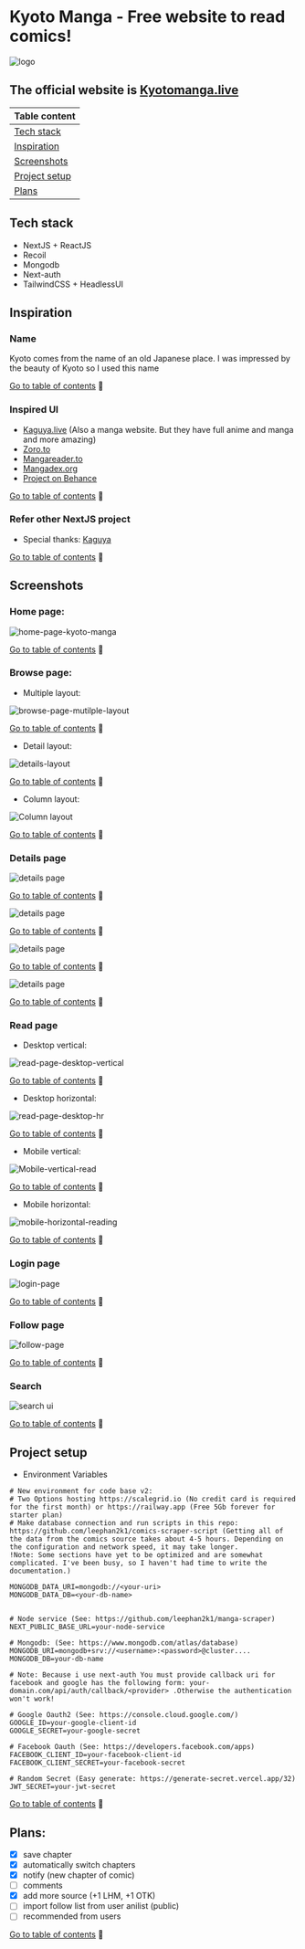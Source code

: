 # Kyoto Manga - Free website to read comics!

![logo](https://res.cloudinary.com/dcykhs0bm/image/upload/v1661507617/personal/torii-gate-japan-svgrepo-com_mocys0.png)

## The official website is [Kyotomanga.live](http://kyotomanga.live/)

| Table content                                                          |
| ---------------------------------------------------------------------- |
| [Tech stack](https://github.com/leephan2k1/manga-app#tech-stack)       |
| [Inspiration](https://github.com/leephan2k1/manga-app#inspiration)     |
| [Screenshots](https://github.com/leephan2k1/manga-app#screenshots)     |
| [Project setup](https://github.com/leephan2k1/manga-app#project-setup) |
| [Plans](https://github.com/leephan2k1/manga-app#plans)                 |

## Tech stack

-   NextJS + ReactJS
-   Recoil
-   Mongodb
-   Next-auth
-   TailwindCSS + HeadlessUI

## Inspiration

### Name

Kyoto comes from the name of an old Japanese place. I was impressed by the beauty of Kyoto so I used this name

[Go to table of contents](https://github.com/leephan2k1/manga-app#the-official-website-is-kyotomangalive) 🔼

### Inspired UI

-   [Kaguya.live](https://kaguya.live/) (Also a manga website. But they have full anime and manga and more amazing)
-   [Zoro.to](https://zoro.to)
-   [Mangareader.to](https://mangareader.to/)
-   [Mangadex.org](https://mangadex.org)
-   [Project on Behance](https://www.behance.net/gallery/127797927/Manga-Reader-Website-design-freelance-project/modules/724762653?fbclid=IwAR0y_RgdUybLajZZMWpnDYUWxf1IHytDsrOSsJheEAopC-wmNVqzISjZatk)

[Go to table of contents](https://github.com/leephan2k1/manga-app#the-official-website-is-kyotomangalive) 🔼

### Refer other NextJS project

-   Special thanks: [Kaguya](https://github.com/hoangvu12/Kaguya)

[Go to table of contents](https://github.com/leephan2k1/manga-app#the-official-website-is-kyotomangalive) 🔼

## Screenshots

### Home page:

![home-page-kyoto-manga](https://res.cloudinary.com/dcykhs0bm/image/upload/v1661507692/personal/screenshot-kyotomanga.live-2022.08.26-16_48_53_t8qgsb.png)

[Go to table of contents](https://github.com/leephan2k1/manga-app#the-official-website-is-kyotomangalive) 🔼

### Browse page:

-   Multiple layout:

![browse-page-mutilple-layout](https://res.cloudinary.com/dcykhs0bm/image/upload/v1661508195/personal/browse-page-2_myve8j.png)

[Go to table of contents](https://github.com/leephan2k1/manga-app#the-official-website-is-kyotomangalive) 🔼

-   Detail layout:

![details-layout](https://res.cloudinary.com/dcykhs0bm/image/upload/v1661508384/personal/details-layout_uqea8r.png)

[Go to table of contents](https://github.com/leephan2k1/manga-app#the-official-website-is-kyotomangalive) 🔼

-   Column layout:

![Column layout](https://res.cloudinary.com/dcykhs0bm/image/upload/v1661508591/personal/column-layout_mcbxns.png)

[Go to table of contents](https://github.com/leephan2k1/manga-app#the-official-website-is-kyotomangalive) 🔼

### Details page

![details page](https://res.cloudinary.com/dcykhs0bm/image/upload/v1661508784/personal/screencapture-kyotomanga-live-manga-details-yofukashi-no-uta-254221-2022-08-26-17_11_51_iefckg.png)

[Go to table of contents](https://github.com/leephan2k1/manga-app#the-official-website-is-kyotomangalive) 🔼

![details page](https://res.cloudinary.com/dcykhs0bm/image/upload/v1661508863/personal/details-page-2_zdjodi.png)

[Go to table of contents](https://github.com/leephan2k1/manga-app#the-official-website-is-kyotomangalive) 🔼

![details page](https://res.cloudinary.com/dcykhs0bm/image/upload/v1661508781/personal/screencapture-kyotomanga-live-manga-details-yofukashi-no-uta-254221-2022-08-26-17_12_03_sys3jk.png)

[Go to table of contents](https://github.com/leephan2k1/manga-app#the-official-website-is-kyotomangalive) 🔼

![details page](https://res.cloudinary.com/dcykhs0bm/image/upload/v1661508781/personal/screencapture-kyotomanga-live-manga-details-yofukashi-no-uta-254221-2022-08-26-17_12_24_vwofny.png)

[Go to table of contents](https://github.com/leephan2k1/manga-app#the-official-website-is-kyotomangalive) 🔼

### Read page

-   Desktop vertical:

![read-page-desktop-vertical](https://res.cloudinary.com/dcykhs0bm/image/upload/v1661509339/personal/read-page-2_nmgy3n.png)

[Go to table of contents](https://github.com/leephan2k1/manga-app#the-official-website-is-kyotomangalive) 🔼

-   Desktop horizontal:

![read-page-desktop-hr](https://res.cloudinary.com/dcykhs0bm/image/upload/v1661509332/personal/read-page-2-horizontal_hpw2km.png)

[Go to table of contents](https://github.com/leephan2k1/manga-app#the-official-website-is-kyotomangalive) 🔼

-   Mobile vertical:

![Mobile-vertical-read](https://res.cloudinary.com/dcykhs0bm/image/upload/v1661510024/personal/mobile-vertical_qzxlzv.png)

[Go to table of contents](https://github.com/leephan2k1/manga-app#the-official-website-is-kyotomangalive) 🔼

-   Mobile horizontal:

![mobile-horizontal-reading](https://res.cloudinary.com/dcykhs0bm/image/upload/v1661510023/personal/mobile-horizontal_g27acf.png)

[Go to table of contents](https://github.com/leephan2k1/manga-app#the-official-website-is-kyotomangalive) 🔼

### Login page

![login-page](https://res.cloudinary.com/dcykhs0bm/image/upload/v1661510471/personal/login_2_hqyw7y.png)

[Go to table of contents](https://github.com/leephan2k1/manga-app#the-official-website-is-kyotomangalive) 🔼

### Follow page

![follow-page](https://res.cloudinary.com/dcykhs0bm/image/upload/v1661510722/personal/follow-page_2_uuxatz.png)

[Go to table of contents](https://github.com/leephan2k1/manga-app#the-official-website-is-kyotomangalive) 🔼

### Search

![search ui](https://res.cloudinary.com/dcykhs0bm/image/upload/v1661511040/personal/search_vtldhl.png)

[Go to table of contents](https://github.com/leephan2k1/manga-app#the-official-website-is-kyotomangalive) 🔼

## Project setup

-   Environment Variables

```
# New environment for code base v2:
# Two Options hosting https://scalegrid.io (No credit card is required for the first month) or https://railway.app (Free 5Gb forever for starter plan)
# Make database connection and run scripts in this repo: https://github.com/leephan2k1/comics-scraper-script (Getting all of the data from the comics source takes about 4-5 hours. Depending on the configuration and network speed, it may take longer.
!Note: Some sections have yet to be optimized and are somewhat complicated. I've been busy, so I haven't had time to write the documentation.)

MONGODB_DATA_URI=mongodb://<your-uri>
MONGODB_DATA_DB=<your-db-name>


# Node service (See: https://github.com/leephan2k1/manga-scraper)
NEXT_PUBLIC_BASE_URL=your-node-service

# Mongodb: (See: https://www.mongodb.com/atlas/database)
MONGODB_URI=mongodb+srv://<username>:<password>@cluster....
MONGODB_DB=your-db-name

# Note: Because i use next-auth You must provide callback uri for facebook and google has the following form: your-domain.com/api/auth/callback/<provider> .Otherwise the authentication won't work!

# Google Oauth2 (See: https://console.cloud.google.com/)
GOOGLE_ID=your-google-client-id
GOOGLE_SECRET=your-google-secret

# Facebook Oauth (See: https://developers.facebook.com/apps)
FACEBOOK_CLIENT_ID=your-facebook-client-id
FACEBOOK_CLIENT_SECRET=your-facebook-secret

# Random Secret (Easy generate: https://generate-secret.vercel.app/32)
JWT_SECRET=your-jwt-secret

```

[Go to table of contents](https://github.com/leephan2k1/manga-app#the-official-website-is-kyotomangalive) 🔼

## Plans:

-   [x] save chapter
-   [x] automatically switch chapters
-   [x] notify (new chapter of comic)
-   [ ] comments
-   [x] add more source (+1 LHM, +1 OTK)
-   [ ] import follow list from user anilist (public)
-   [ ] recommended from users

[Go to table of contents](https://github.com/leephan2k1/manga-app#the-official-website-is-kyotomangalive) 🔼
